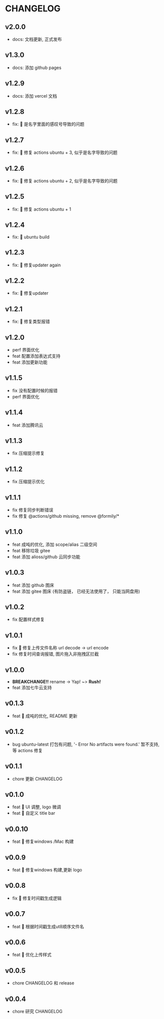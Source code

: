 # CHANGELOG

## v2.0.0
- docs: 文档更新, 正式发布

## v1.3.0
- docs: 添加 github pages

## v1.2.9
- docs: 添加 vercel 文档

## v1.2.8
- fix: 🐛 是名字里面的感叹号导致的问题

## v1.2.7
- fix: 🐛 修复 actions ubuntu + 3, 似乎是名字导致的问题
## v1.2.6
- fix: 🐛 修复 actions ubuntu + 2, 似乎是名字导致的问题
## v1.2.5
- fix: 🐛 修复 actions ubuntu + 1

## v1.2.4
- fix: 🐛 ubuntu build

## v1.2.3
- fix: 🐛 修复updater again

## v1.2.2
- fix: 🐛 修复updater
## v1.2.1
- fix: 🐛 修复类型报错

## v1.2.0
- perf 界面优化
- feat 配置添加表达式支持
- feat 添加更新功能

## v1.1.5
- fix 没有配置时候的报错
- perf 界面优化

## v1.1.4
- feat 添加腾讯云

## v1.1.3
- fix 压缩提示修复
## v1.1.2
- fix 压缩提示优化

## v1.1.1
- fix 修复同步判断错误
- fix 修复 @actions/github missing, remove @formily/*

## v1.1.0
- feat 成吨的优化, 添加 scope/alias 二级空间
- feat 移除垃圾 gitee
- feat 添加 alioss/github 云同步功能
## v1.0.3
- feat 添加 github 图床
- feat 添加 gitee 图床 (有防盗链， 已经无法使用了， 只能当网盘用)

## v1.0.2
- fix 配置样式修复

## v1.0.1
- fix 🐛 修复上传文件名称 url decode -> url encode
- fix 修复时间查询报错, 图片拖入非拖拽区拦截

## v1.0.0
- **BREAKCHANGE!!** rename -> Yap! ~> **Rush!**
- feat 添加七牛云支持

## v0.1.3
- feat 🎸 成吨的优化, README 更新
## v0.1.2
- bug ubuntu-latest 打包有问题, '- Error No artifacts were found.' 暂不支持, 等 actions 修复

## v0.1.1
- chore 更新 CHANGELOG

## v0.1.0
- feat 🎸 UI 调整, logo 微调
- feat 🎸 自定义 title bar

## v0.0.10
- feat 🎸 修复windows /Mac 构建

## v0.0.9
- feat 🎸 修复windows 构建,更新 logo

## v0.0.8

- fix 🐛 修复时间戳生成逻辑

## v0.0.7

- feat 🎸 根据时间戳生成ut8顺序文件名

## v0.0.6

- feat 🎸 优化上传样式
## v0.0.5

- chore CHANGELOG 和 release
## v0.0.4

- chore 研究 CHANGELOG
